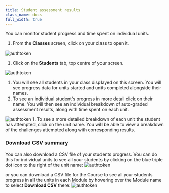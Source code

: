 ```yaml
---
title: Student assessment results
class_name: docs
full_width: true
---
```

You can monitor student progress and time spent on individual units.  

1. From the **Classes** screen, click on your class to open it. 
<img alt="authtoken" src="/img/docs/monitor_students/year10class.png" class="simple"/>

1. Click on the **Students** tab, top centre of your screen.
<img alt="authtoken" src="/img/docs/monitor_students/studentstab.png" class="simple"/>

1. You will see all students in your class displayed on this screen. You will see progress data for units started and units completed alongside their names. 
1. To see an individual student's progress in more detail click on their name. You will then see an individual breakdown of auto-graded assessment results, along with time spent on each unit. 
<img alt="authtoken" src="/img/docs/monitor_students/breakdown.png" class="simple"/>
1. To see a more detailed breakdown of each unit the student has attempted, click on the unit name. You will be able to view a breakdown of the challenges attempted along with corresponding results.

<a name="downloadcsv"></a>
### Download CSV summary

You can also download a CSV file of your students progress. You can do this for individual units to see all your students by clicking on the blue triple dot icon to the right of the unit name:
<img alt="authtoken" src="/img/docs/downloadcsv_unit.png" class="simple"/>

or you can download a CSV file for the Course to see all your students progress in all the units in each Module by hovering over the Module name to select **Download CSV** there: 
<img alt="authtoken" src="/img/docs/downloadcsv_module.png" class="simple"/>

